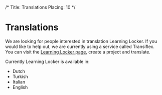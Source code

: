/*
 Title: Translations
 Placing: 10
*/

Translations
============

We are looking for people interested in translation Learning Locker. If you would like to help out, we are currently using a service called Transiflex. You can visit the [Learning Locker page](https://www.transifex.com/projects/p/learning-locker/), create a project and translate.

Currently Learning Locker is available in:

* Dutch
* Turkish
* Italian
* English